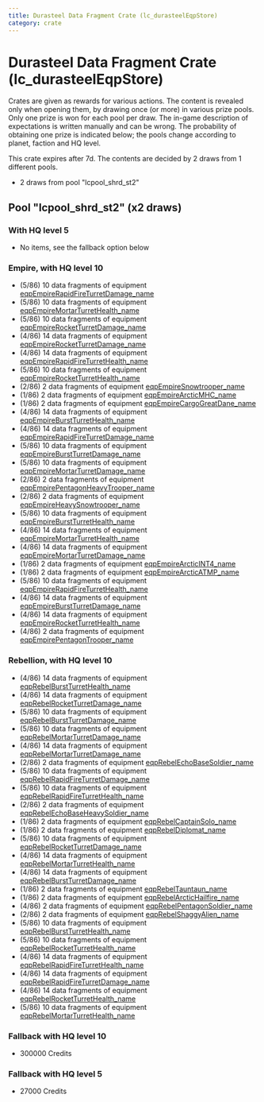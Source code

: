 ```yaml
---
title: Durasteel Data Fragment Crate (lc_durasteelEqpStore)
category: crate
---
```


# Durasteel Data Fragment Crate (lc_durasteelEqpStore)

Crates are given as rewards for various actions. The content is revealed only when opening them, by drawing once (or more) in various prize pools. Only one prize is won for each pool per draw. The in-game description of expectations is written manually and can be wrong. The probability of obtaining one prize is indicated below; the pools change according to planet, faction and HQ level.

This crate expires after 7d. The contents are decided by 2 draws from 1 different pools.
  * 2 draws from pool "lcpool_shrd_st2"

## Pool "lcpool_shrd_st2" (x2 draws)

### With HQ level 5

  * No items, see the fallback option below

### Empire, with HQ level 10

  * (5/86) 10 data fragments of equipment [eqpEmpireRapidFireTurretDamage_name](eqpEmpireRapidFireTurretDamage_name)
  * (5/86) 10 data fragments of equipment [eqpEmpireMortarTurretHealth_name](eqpEmpireMortarTurretHealth_name)
  * (5/86) 10 data fragments of equipment [eqpEmpireRocketTurretDamage_name](eqpEmpireRocketTurretDamage_name)
  * (4/86) 14 data fragments of equipment [eqpEmpireRocketTurretDamage_name](eqpEmpireRocketTurretDamage_name)
  * (4/86) 14 data fragments of equipment [eqpEmpireRapidFireTurretHealth_name](eqpEmpireRapidFireTurretHealth_name)
  * (5/86) 10 data fragments of equipment [eqpEmpireRocketTurretHealth_name](eqpEmpireRocketTurretHealth_name)
  * (2/86) 2 data fragments of equipment [eqpEmpireSnowtrooper_name](eqpEmpireSnowtrooper_name)
  * (1/86) 2 data fragments of equipment [eqpEmpireArcticMHC_name](eqpEmpireArcticMHC_name)
  * (1/86) 2 data fragments of equipment [eqpEmpireCargoGreatDane_name](eqpEmpireCargoGreatDane_name)
  * (4/86) 14 data fragments of equipment [eqpEmpireBurstTurretHealth_name](eqpEmpireBurstTurretHealth_name)
  * (4/86) 14 data fragments of equipment [eqpEmpireRapidFireTurretDamage_name](eqpEmpireRapidFireTurretDamage_name)
  * (5/86) 10 data fragments of equipment [eqpEmpireBurstTurretDamage_name](eqpEmpireBurstTurretDamage_name)
  * (5/86) 10 data fragments of equipment [eqpEmpireMortarTurretDamage_name](eqpEmpireMortarTurretDamage_name)
  * (2/86) 2 data fragments of equipment [eqpEmpirePentagonHeavyTrooper_name](eqpEmpirePentagonHeavyTrooper_name)
  * (2/86) 2 data fragments of equipment [eqpEmpireHeavySnowtrooper_name](eqpEmpireHeavySnowtrooper_name)
  * (5/86) 10 data fragments of equipment [eqpEmpireBurstTurretHealth_name](eqpEmpireBurstTurretHealth_name)
  * (4/86) 14 data fragments of equipment [eqpEmpireMortarTurretHealth_name](eqpEmpireMortarTurretHealth_name)
  * (4/86) 14 data fragments of equipment [eqpEmpireMortarTurretDamage_name](eqpEmpireMortarTurretDamage_name)
  * (1/86) 2 data fragments of equipment [eqpEmpireArcticINT4_name](eqpEmpireArcticINT4_name)
  * (1/86) 2 data fragments of equipment [eqpEmpireArcticATMP_name](eqpEmpireArcticATMP_name)
  * (5/86) 10 data fragments of equipment [eqpEmpireRapidFireTurretHealth_name](eqpEmpireRapidFireTurretHealth_name)
  * (4/86) 14 data fragments of equipment [eqpEmpireBurstTurretDamage_name](eqpEmpireBurstTurretDamage_name)
  * (4/86) 14 data fragments of equipment [eqpEmpireRocketTurretHealth_name](eqpEmpireRocketTurretHealth_name)
  * (4/86) 2 data fragments of equipment [eqpEmpirePentagonTrooper_name](eqpEmpirePentagonTrooper_name)

### Rebellion, with HQ level 10

  * (4/86) 14 data fragments of equipment [eqpRebelBurstTurretHealth_name](eqpRebelBurstTurretHealth_name)
  * (4/86) 14 data fragments of equipment [eqpRebelRocketTurretDamage_name](eqpRebelRocketTurretDamage_name)
  * (5/86) 10 data fragments of equipment [eqpRebelBurstTurretDamage_name](eqpRebelBurstTurretDamage_name)
  * (5/86) 10 data fragments of equipment [eqpRebelMortarTurretDamage_name](eqpRebelMortarTurretDamage_name)
  * (4/86) 14 data fragments of equipment [eqpRebelMortarTurretDamage_name](eqpRebelMortarTurretDamage_name)
  * (2/86) 2 data fragments of equipment [eqpRebelEchoBaseSoldier_name](eqpRebelEchoBaseSoldier_name)
  * (5/86) 10 data fragments of equipment [eqpRebelRapidFireTurretDamage_name](eqpRebelRapidFireTurretDamage_name)
  * (5/86) 10 data fragments of equipment [eqpRebelRapidFireTurretHealth_name](eqpRebelRapidFireTurretHealth_name)
  * (2/86) 2 data fragments of equipment [eqpRebelEchoBaseHeavySoldier_name](eqpRebelEchoBaseHeavySoldier_name)
  * (1/86) 2 data fragments of equipment [eqpRebelCaptainSolo_name](eqpRebelCaptainSolo_name)
  * (1/86) 2 data fragments of equipment [eqpRebelDiplomat_name](eqpRebelDiplomat_name)
  * (5/86) 10 data fragments of equipment [eqpRebelRocketTurretDamage_name](eqpRebelRocketTurretDamage_name)
  * (4/86) 14 data fragments of equipment [eqpRebelMortarTurretHealth_name](eqpRebelMortarTurretHealth_name)
  * (4/86) 14 data fragments of equipment [eqpRebelBurstTurretDamage_name](eqpRebelBurstTurretDamage_name)
  * (1/86) 2 data fragments of equipment [eqpRebelTauntaun_name](eqpRebelTauntaun_name)
  * (1/86) 2 data fragments of equipment [eqpRebelArcticHailfire_name](eqpRebelArcticHailfire_name)
  * (4/86) 2 data fragments of equipment [eqpRebelPentagonSoldier_name](eqpRebelPentagonSoldier_name)
  * (2/86) 2 data fragments of equipment [eqpRebelShaggyAlien_name](eqpRebelShaggyAlien_name)
  * (5/86) 10 data fragments of equipment [eqpRebelBurstTurretHealth_name](eqpRebelBurstTurretHealth_name)
  * (5/86) 10 data fragments of equipment [eqpRebelRocketTurretHealth_name](eqpRebelRocketTurretHealth_name)
  * (4/86) 14 data fragments of equipment [eqpRebelRapidFireTurretHealth_name](eqpRebelRapidFireTurretHealth_name)
  * (4/86) 14 data fragments of equipment [eqpRebelRapidFireTurretDamage_name](eqpRebelRapidFireTurretDamage_name)
  * (4/86) 14 data fragments of equipment [eqpRebelRocketTurretHealth_name](eqpRebelRocketTurretHealth_name)
  * (5/86) 10 data fragments of equipment [eqpRebelMortarTurretHealth_name](eqpRebelMortarTurretHealth_name)

### Fallback with HQ level 10

  * 300000 Credits

### Fallback with HQ level 5

  * 27000 Credits